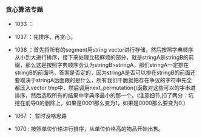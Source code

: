 ### 贪心算法专题

- 1033 ：

- 1037 ：先排序，再贪心。

- 1038 ：首先将所有的segment用string vector进行存储，然后按照字典顺序从小到大进行排序，接下来处理比较麻烦的部分，就是stringA是stringB的前缀，那么这是按照字典顺序会认为stringB>stringA，那们stringA一定排在stringB的前面吗，答案是否定的，因为stringA是否可以排在stringB的前面还要取决于stringA后面跟的是什么，所有我们干脆就把存在争议的字符串先全都压入vector tmp中，然后调用next_permutation()函数对这些可以的字串进排序，然后选取所有的结果中字典序最小的那一个。(注意细节,扣了两分：坑挖在前导0的删除上，如果是0001那么变为1，如果是0000那么要变为0.)

- 1067 ： 暂时没啥思路
- 1070 : 按照单位价格进行排序，从单位价格高的物品开始出售。

